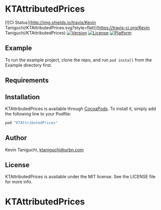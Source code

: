 # KTAttributedPrices

[![CI Status](http://img.shields.io/travis/Kevin Taniguchi/KTAttributedPrices.svg?style=flat)](https://travis-ci.org/Kevin Taniguchi/KTAttributedPrices)
[![Version](https://img.shields.io/cocoapods/v/KTAttributedPrices.svg?style=flat)](http://cocoapods.org/pods/KTAttributedPrices)
[![License](https://img.shields.io/cocoapods/l/KTAttributedPrices.svg?style=flat)](http://cocoapods.org/pods/KTAttributedPrices)
[![Platform](https://img.shields.io/cocoapods/p/KTAttributedPrices.svg?style=flat)](http://cocoapods.org/pods/KTAttributedPrices)

## Example

To run the example project, clone the repo, and run `pod install` from the Example directory first.

## Requirements

## Installation

KTAttributedPrices is available through [CocoaPods](http://cocoapods.org). To install
it, simply add the following line to your Podfile:

```ruby
pod "KTAttributedPrices"
```

## Author

Kevin Taniguchi, ktaniguchi@urbn.com

## License

KTAttributedPrices is available under the MIT license. See the LICENSE file for more info.
# KTAttributedPrices

